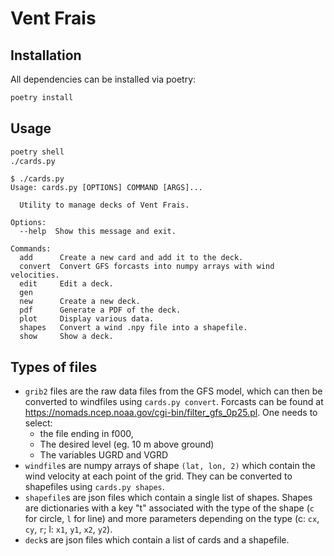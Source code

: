# Vent Frais

## Installation
All dependencies can be installed via poetry:
```bash
poetry install
```

## Usage
```bash
poetry shell
./cards.py
```

```
$ ./cards.py
Usage: cards.py [OPTIONS] COMMAND [ARGS]...

  Utility to manage decks of Vent Frais.

Options:
  --help  Show this message and exit.

Commands:
  add      Create a new card and add it to the deck.
  convert  Convert GFS forcasts into numpy arrays with wind velocities.
  edit     Edit a deck.
  gen
  new      Create a new deck.
  pdf      Generate a PDF of the deck.
  plot     Display various data.
  shapes   Convert a wind .npy file into a shapefile.
  show     Show a deck.
```

## Types of files

- `grib2` files are the raw data files from the GFS model, which can then be converted to windfiles using `cards.py convert`.
    Forcasts can be found at
    https://nomads.ncep.noaa.gov/cgi-bin/filter_gfs_0p25.pl.
    One needs to select:
     - the file ending in f000,
     - The desired level (eg. 10 m above ground)
     - The variables UGRD and VGRD
- `windfile`s are numpy arrays of shape `(lat, lon, 2)` which contain the wind velocity at each point of the grid.
    They can be converted to shapefiles using `cards.py shapes`.
- `shapefile`s are json files which contain a single list of shapes. Shapes are
    dictionaries with a key "t" associated with the type of the shape (`c` for circle,
    `l` for line) and more parameters depending on the type (c: `cx`, `cy`, `r`; l: `x1`, `y1`, `x2`, `y2`).
- `deck`s are json files which contain a list of cards and a shapefile.


<!-- To tweak colors and categories, configuration is found in [`constants.py`](constants.py). -->
